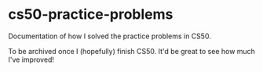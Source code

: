 # cs50-practice-problems
Documentation of how I solved the practice problems in CS50.

To be archived once I (hopefully) finish CS50. It'd be great to see how much I've improved!
